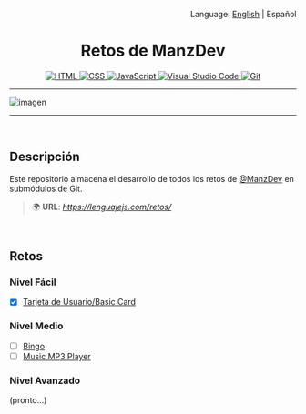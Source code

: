 <p align="right">Language: <a href="README.md">English</a> | Español</p>

<h1 align="center">Retos de ManzDev</h1>

<p align="center">
<a href="#">
  <img src="https://img.shields.io/badge/--E34F26?logo=html5&logoColor=fff" alt="HTML">
</a>
<a href="#">
  <img src="https://img.shields.io/badge/--1572B6?logo=css3&logoColor=fff" alt="CSS">
</a>
<a href="https://www.javascript.com/">
  <img src="https://img.shields.io/badge/--F7DF1E?logo=javascript&logoColor=000" alt="JavaScript">
</a>
<a href="https://code.visualstudio.com/">
  <img src="https://img.shields.io/badge/--007ACC?logo=visual%20studio%20code&logoColor=ffffff" alt="Visual Studio Code">
</a>
<a href="https://git-scm.com/">
  <img src="https://img.shields.io/badge/--F05032?logo=git&logoColor=ffffff" alt="Git">
</a>
</p>

---

![imagen](https://user-images.githubusercontent.com/38696273/174712682-57dee4c9-d98b-4df5-b284-cf68641ac40d.png)

---

<br/>

## Descripción

Este repositorio almacena el desarrollo de todos los retos de <a href="https://github.com/ManzDev">@ManzDev</a> en submódulos de Git.
>🌍 **URL**: *https://lenguajejs.com/retos/*

<br/>

## Retos

### Nivel Fácil
- [x] [Tarjeta de Usuario/Basic Card](https://lenguajejs.com/retos/nivel-facil/basic-card/)

### Nivel Medio
- [ ] [Bingo](https://lenguajejs.com/retos/nivel-medio/bingo/)
- [ ] [Music MP3 Player](https://lenguajejs.com/retos/nivel-medio/mp3-player/)

### Nivel Avanzado
(pronto...)
